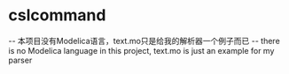 # cslcommand
-- 本项目没有Modelica语言，text.mo只是给我的解析器一个例子而已
-- there is no Modelica language in this project, text.mo is just an example for my parser
